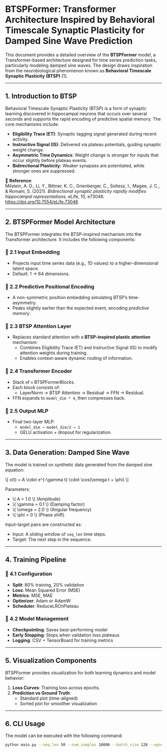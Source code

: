 
# BTSPFormer: Transformer Architecture Inspired by Behavioral Timescale Synaptic Plasticity for Damped Sine Wave Prediction

This document provides a detailed overview of the **BTSPFormer** model, a Transformer-based architecture designed for time series prediction tasks, particularly modeling damped sine waves. The design draws inspiration from the neurobiological phenomenon known as **Behavioral Timescale Synaptic Plasticity (BTSP)** [1].

---

## 1. Introduction to BTSP

Behavioral Timescale Synaptic Plasticity (BTSP) is a form of synaptic learning discovered in hippocampal neurons that occurs over several seconds and supports the rapid encoding of predictive spatial memory. The core mechanisms include:

- **Eligibility Trace (ET)**: Synaptic tagging signal generated during recent activity.
- **Instructive Signal (IS)**: Delivered via plateau potentials, guiding synaptic weight change.
- **Asymmetric Time Dynamics**: Weight change is stronger for inputs that occur slightly before plateau events.
- **Bidirectional Plasticity**: Weaker synapses are potentiated, while stronger ones are suppressed.

🧠 **Reference**:  
Milstein, A. D., Li, Y., Bittner, K. C., Grienberger, C., Soltesz, I., Magee, J. C., & Romani, S. (2021). *Bidirectional synaptic plasticity rapidly modifies hippocampal representations.* eLife, 10, e73046. https://doi.org/10.7554/eLife.73046

---

## 2. BTSPFormer Model Architecture

The BTSPFormer integrates the BTSP-inspired mechanism into the Transformer architecture. It includes the following components:

### 🔹 2.1 Input Embedding
- Projects input time series data (e.g., 1D values) to a higher-dimensional latent space.
- Default: 1 → 64 dimensions.

### 🔹 2.2 Predictive Positional Encoding
- A non-symmetric position embedding simulating BTSP’s time-asymmetry.
- Peaks slightly earlier than the expected event, encoding *predictive memory*.

### 🔹 2.3 BTSP Attention Layer
- Replaces standard attention with a **BTSP-inspired plastic attention** mechanism:
  - Combines Eligibility Trace (ET) and Instructive Signal (IS) to modify attention weights during training.
  - Enables context-aware dynamic routing of information.

### 🔹 2.4 Transformer Encoder
- Stack of `n` BTSPFormerBlocks.
- Each block consists of:
  - LayerNorm → BTSP Attention → Residual → FFN → Residual.
- FFN expands to `model_dim * 4`, then compresses back.

### 🔹 2.5 Output MLP
- Final two-layer MLP:
  - `model_dim → model_dim/2 → 1`
  - GELU activation + dropout for regularization.

---

## 3. Data Generation: Damped Sine Wave

The model is trained on synthetic data generated from the damped sine equation:

\\[
x(t) = A \\cdot e^{-\\gamma t} \\cdot \\cos(\\omega t + \\phi)
\\]

Parameters:
- \\( A = 1.0 \\) (Amplitude)
- \\( \\gamma = 0.1 \\) (Damping factor)
- \\( \\omega = 2.0 \\) (Angular frequency)
- \\( \\phi = 0 \\) (Phase shift)

Input-target pairs are constructed as:
- Input: A sliding window of `seq_len` time steps.
- Target: The next step in the sequence.

---

## 4. Training Pipeline

### 🔸 4.1 Configuration
- **Split**: 80% training, 20% validation
- **Loss**: Mean Squared Error (MSE)
- **Metrics**: MSE, MAE
- **Optimizer**: Adam or AdamW
- **Scheduler**: ReduceLROnPlateau

### 🔸 4.2 Model Management
- **Checkpointing**: Saves best-performing model
- **Early Stopping**: Stops when validation loss plateaus
- **Logging**: CSV + TensorBoard for training metrics

---

## 5. Visualization Components

BTSPFormer provides visualization for both learning dynamics and model behavior:

1. **Loss Curves**: Training loss across epochs.
2. **Prediction vs Ground Truth**:
   - Standard plot (time-aligned)
   - Sorted plot for smoother visualization

---

## 6. CLI Usage

The model can be executed with the following command:

```bash
python main.py --seq_len 50 --num_samples 10000 --batch_size 128 --epochs 100 --lr 1e-3 --use_gpu
